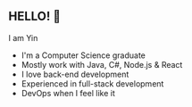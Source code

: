 ## HELLO! 🤠

I am Yin

- I'm a Computer Science graduate
- Mostly work with Java, C#, Node.js & React
- I love back-end development
- Experienced in full-stack development
- DevOps when I feel like it
